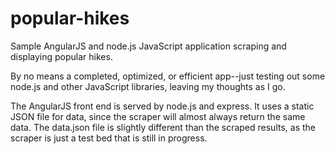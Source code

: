 # popular-hikes
Sample AngularJS and node.js JavaScript application scraping and displaying popular hikes.

By no means a completed, optimized, or efficient app--just testing out some node.js and other JavaScript libraries, leaving my thoughts as I go.

The AngularJS front end is served by node.js and express. It uses a static JSON file for data, since the scraper will almost always return the same data. The data.json file is slightly different than the scraped results, as the scraper is just a test bed that is still in progress.
